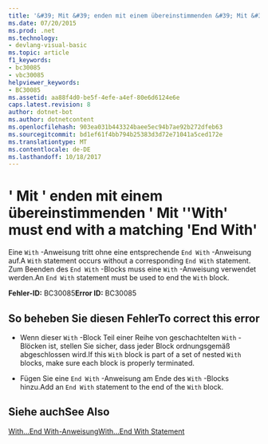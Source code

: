 ```yaml
---
title: '&#39; Mit &#39; enden mit einem übereinstimmenden &#39; Mit &#39;'
ms.date: 07/20/2015
ms.prod: .net
ms.technology:
- devlang-visual-basic
ms.topic: article
f1_keywords:
- bc30085
- vbc30085
helpviewer_keywords:
- BC30085
ms.assetid: aa88f4d0-be5f-4efe-a4ef-80e6d6124e6e
caps.latest.revision: 8
author: dotnet-bot
ms.author: dotnetcontent
ms.openlocfilehash: 903ea031b443324baee5ec94b7ae92b272dfeb63
ms.sourcegitcommit: bd1ef61f4bb794b25383d3d72e71041a5ced172e
ms.translationtype: MT
ms.contentlocale: de-DE
ms.lasthandoff: 10/18/2017
---
```

# <a name="39with39-must-end-with-a-matching-39end-with39"></a><span data-ttu-id="4d594-102">&#39; Mit &#39; enden mit einem übereinstimmenden &#39; Mit &#39;</span><span class="sxs-lookup"><span data-stu-id="4d594-102">&#39;With&#39; must end with a matching &#39;End With&#39;</span></span>
<span data-ttu-id="4d594-103">Eine `With` -Anweisung tritt ohne eine entsprechende `End With` -Anweisung auf.</span><span class="sxs-lookup"><span data-stu-id="4d594-103">A `With` statement occurs without a corresponding `End With` statement.</span></span> <span data-ttu-id="4d594-104">Zum Beenden des `End With` -Blocks muss eine `With` -Anweisung verwendet werden.</span><span class="sxs-lookup"><span data-stu-id="4d594-104">An `End With` statement must be used to end the `With` block.</span></span>  
  
 <span data-ttu-id="4d594-105">**Fehler-ID:** BC30085</span><span class="sxs-lookup"><span data-stu-id="4d594-105">**Error ID:** BC30085</span></span>  
  
## <a name="to-correct-this-error"></a><span data-ttu-id="4d594-106">So beheben Sie diesen Fehler</span><span class="sxs-lookup"><span data-stu-id="4d594-106">To correct this error</span></span>  
  
-   <span data-ttu-id="4d594-107">Wenn dieser `With` -Block Teil einer Reihe von geschachtelten `With` -Blöcken ist, stellen Sie sicher, dass jeder Block ordnungsgemäß abgeschlossen wird.</span><span class="sxs-lookup"><span data-stu-id="4d594-107">If this `With` block is part of a set of nested `With` blocks, make sure each block is properly terminated.</span></span>  
  
-   <span data-ttu-id="4d594-108">Fügen Sie eine `End With` -Anweisung am Ende des `With` -Blocks hinzu.</span><span class="sxs-lookup"><span data-stu-id="4d594-108">Add an `End With` statement to the end of the `With` block.</span></span>  
  
## <a name="see-also"></a><span data-ttu-id="4d594-109">Siehe auch</span><span class="sxs-lookup"><span data-stu-id="4d594-109">See Also</span></span>  
 [<span data-ttu-id="4d594-110">With...End With-Anweisung</span><span class="sxs-lookup"><span data-stu-id="4d594-110">With...End With Statement</span></span>](../../visual-basic/language-reference/statements/with-end-with-statement.md)
